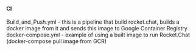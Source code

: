 #### CI
Build_and_Push.yml - this is a pipeline that build rocket.chat, builds a docker image from it and sends this image to Google Container Registry
docker-compose.yml - example of using a built image to run Rocket.Chat (docker-compose pull image from GCR)
